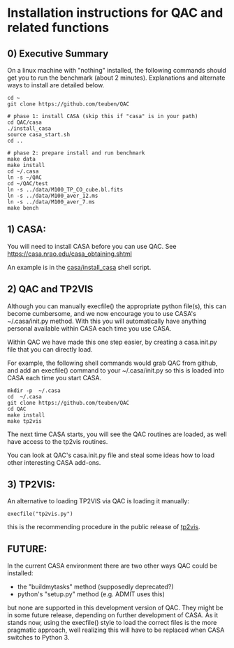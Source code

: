 # Installation instructions for QAC and related functions

## 0) Executive Summary

On a linux machine with "nothing" installed, the following commands should get you to run the benchmark
(about 2 minutes). Explanations and alternate ways to install are detailed below.

    cd ~
    git clone https://github.com/teuben/QAC
    
    # phase 1: install CASA (skip this if "casa" is in your path)
    cd QAC/casa
    ./install_casa
    source casa_start.sh
    cd ..
    
    # phase 2: prepare install and run benchmark
    make data
    make install
    cd ~/.casa
    ln -s ~/QAC
    cd ~/QAC/test
    ln -s ../data/M100_TP_CO_cube.bl.fits
    ln -s ../data/M100_aver_12.ms
    ln -s ../data/M100_aver_7.ms
    make bench

## 1) CASA:

You will need to install CASA before you can use QAC.
See https://casa.nrao.edu/casa_obtaining.shtml

An example is in the [casa/install_casa](casa/install_casa) shell script.

## 2) QAC and TP2VIS

Although you can manually execfile() the appropriate python file(s),
this can become cumbersome, and we now encourage you to use CASA's
~/.casa/init.py method. With this you will automatically have anything
personal available within CASA each time you use CASA.

Within QAC we have made this one step easier, by creating a
casa.init.py file that you can directly load.

For example, the following shell commands would grab QAC from github, and
add an execfile() command to your ~/.casa/init.py so this is loaded
into CASA each time you start CASA. 

    mkdir -p  ~/.casa
    cd  ~/.casa
    git clone https://github.com/teuben/QAC
    cd QAC
    make install
    make tp2vis

The next time CASA starts, you will see the QAC routines are loaded,
as well have access to the tp2vis routines.

You can look at QAC's casa.init.py file and steal some ideas how
to load other interesting CASA add-ons.


## 3) TP2VIS:

An alternative to loading TP2VIS via QAC is loading it manually:

    execfile("tp2vis.py")

this is the recommending procedure in the public release of
[tp2vis](https://github.com/tp2vis/distribute).



## FUTURE:

In the current CASA environment there are two other ways QAC could be
installed:
 
- the "buildmytasks" method (supposedly deprecated?)
- python's "setup.py" method (e.g. ADMIT uses this)

but none are supported in this development version of QAC. They might
be in some future release, depending on further development of CASA.
As it stands now, using the execfile() style to load the correct files
is the more pragmatic approach, well realizing this will have to be
replaced when CASA switches to Python 3.



